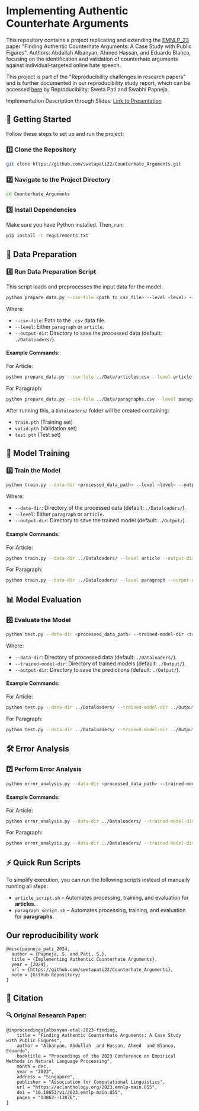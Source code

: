 # Implementing Authentic Counterhate Arguments

This repository contains a project replicating and extending the [EMNLP_23](https://2023.emnlp.org/) paper "Finding Authentic Counterhate Arguments: A Case Study with Public Figures". Authors: Abdullah Albanyan, Ahmed Hassan, and Eduardo Blanco, focusing on the identification and validation of counterhate arguments against individual-targeted online hate speech. 

This project is part of the "Reproducibility challenges in research papers" and is further documented in our reproducibility study report, which can be accessed [here](./Counterhate_Arguments_Report.pdf) by Reproducibility: Sweta Pati and Swabhi Papneja.

Implementation Description through Slides: [Link to Presentation](https://github.com/swetapati22/Counterhate_Arguments/blob/main/Project_Implemetation_Description_Slides.pdf) 


## 🚀 Getting Started

Follow these steps to set up and run the project:

### **1️⃣ Clone the Repository**
```sh
git clone https://github.com/swetapati22/Counterhate_Arguments.git
```

### **2️⃣ Navigate to the Project Directory**
```sh
cd Counterhate_Arguments
```

### **3️⃣ Install Dependencies**
Make sure you have Python installed. Then, run:
```sh
pip install -r requirements.txt
```

## 🔄 Data Preparation

### **4️⃣ Run Data Preparation Script**
This script loads and preprocesses the input data for the model.
```sh
python prepare_data.py --csv-file <path_to_csv_file> --level <level> --output-dir <output_directory>
```
Where:
- `--csv-file`: Path to the `.csv` data file.
- `--level`: Either `paragraph` or `article`.
- `--output-dir`: Directory to save the processed data (default: `./Dataloaders/`).

#### **Example Commands:**
For Article:
```sh
python prepare_data.py --csv-file ../Data/articles.csv --level article --output-dir ../Dataloaders/
```
For Paragraph:
```sh
python prepare_data.py --csv-file ../Data/paragraphs.csv --level paragraph --output-dir ../Dataloaders/
```

After running this, a `Dataloaders/` folder will be created containing:
- `train.pth` (Training set)
- `valid.pth` (Validation set)
- `test.pth` (Test set)

## 🎯 Model Training

### **5️⃣ Train the Model**
```sh
python train.py --data-dir <processed_data_path> --level <level> --output-dir <output_path>
```
Where:
- `--data-dir`: Directory of the processed data (default: `./Dataloaders/`).
- `--level`: Either `paragraph` or `article`.
- `--output-dir`: Directory to save the trained model (default: `./Output/`).

#### **Example Commands:**
For Article:
```sh
python train.py --data-dir ../Dataloaders/ --level article --output-dir ../Output/
```
For Paragraph:
```sh
python train.py --data-dir ../Dataloaders/ --level paragraph --output-dir ../Output/
```

## 📊 Model Evaluation

### **6️⃣ Evaluate the Model**
```sh
python test.py --data-dir <processed_data_path> --trained-model-dir <trained_model_path> --output-dir <output_path>
```
Where:
- `--data-dir`: Directory of processed data (default: `./Dataloaders/`).
- `--trained-model-dir`: Directory of trained models (default: `./Output/`).
- `--output-dir`: Directory to save the predictions (default: `./Output/`).

#### **Example Commands:**
For Article:
```sh
python test.py --data-dir ../Dataloaders/ --trained-model-dir ../Output/ --output-dir ../Output/
```
For Paragraph:
```sh
python test.py --data-dir ../Dataloaders/ --trained-model-dir ../Output/ --output-dir ../Output/
```

## 🛠 Error Analysis

### **7️⃣ Perform Error Analysis**
```sh
python error_analysis.py --data-dir <processed_data_path> --trained-model-dir <trained_model_path> --output-dir <output_path>
```
#### **Example Commands:**
For Article:
```sh
python error_analysis.py --data-dir ../Dataloaders/ --trained-model-dir ../Output/ --output-dir ../Output/
```
For Paragraph:
```sh
python error_analysis.py --data-dir ../Dataloaders/ --trained-model-dir ../Output/ --output-dir ../Output/
```

## ⚡ Quick Run Scripts
To simplify execution, you can run the following scripts instead of manually running all steps:
- `article_script.sh` – Automates processing, training, and evaluation for **articles**.
- `paragraph_script.sh` – Automates processing, training, and evaluation for **paragraphs**.


## Our reproducibility work
```
@misc{papneja_pati_2024,
  author = {Papneja, S. and Pati, S.},
  title = {Implementing Authentic Counterhate Arguments},
  year = {2024},
  url = {https://github.com/swetapati22/Counterhate_Arguments},
  note = {GitHub Repository}
}
```

## 📜 Citation

### **🔍 Original Research Paper:**
```
@inproceedings{albanyan-etal-2023-finding,
    title = "Finding Authentic Counterhate Arguments: A Case Study with Public Figures",
    author = "Albanyan, Abdullah  and Hassan, Ahmed  and Blanco, Eduardo",
    booktitle = "Proceedings of the 2023 Conference on Empirical Methods in Natural Language Processing",
    month = dec,
    year = "2023",
    address = "Singapore",
    publisher = "Association for Computational Linguistics",
    url = "https://aclanthology.org/2023.emnlp-main.855",
    doi = "10.18653/v1/2023.emnlp-main.855",
    pages = "13862--13876",
}
```

